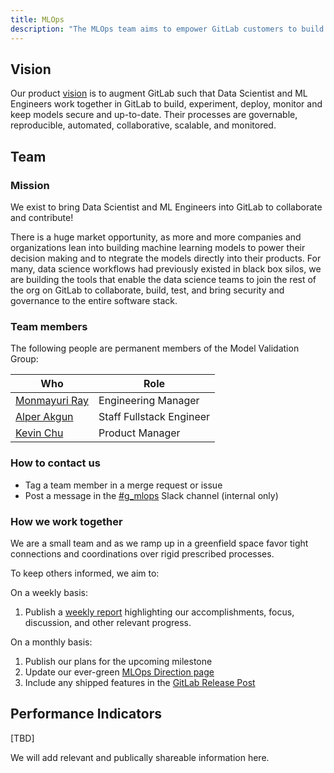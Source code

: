 ```yaml
---
title: MLOps
description: "The MLOps team aims to empower GitLab customers to build and integrate data science workloads within GitLab."
---
```


## Vision

Our product [vision](https://about.gitlab.com/direction/modelops/mlops/#vision) is to augment GitLab such that Data Scientist and ML Engineers work together in GitLab to build, experiment, deploy, monitor and keep models secure and up-to-date. Their processes are governable, reproducible, automated, collaborative, scalable, and monitored.

## Team

### Mission

We exist to bring Data Scientist and ML Engineers into GitLab to collaborate and contribute!

There is a huge market opportunity, as more and more companies and organizations lean into building machine learning models to power their decision making and to ntegrate the models directly into their products. For many, data science workflows had previously existed in black box silos, we are building the tools that enable the data science teams to join the rest of the org on GitLab to collaborate, build, test, and bring security and governance to the entire software stack.

### Team members

The following people are permanent members of the Model Validation Group:

| Who                                               | Role                     |
|---------------------------------------------------|--------------------------|
| [Monmayuri Ray](/handbook/company/team/#mray2020)      | Engineering Manager      |
| [Alper Akgun](/handbook/company/team/#alperakgun) | Staff Fullstack Engineer |
| [Kevin Chu](/handbook/company/team/#kevinchu) | Product Manager |

### How to contact us

- Tag a team member in a merge request or issue
- Post a message in the [#g_mlops](https://gitlab.enterprise.slack.com/archives/C01ESHPNHS9) Slack channel (internal only)

### How we work together

We are a small team and as we ramp up in a greenfield space favor tight connections and coordinations over rigid prescribed processes.

To keep others informed, we aim to:

On a weekly basis:

1. Publish a [weekly report](https://gitlab.com/gitlab-org/modelops/mlops/announcements/-/issues) highlighting our accomplishments, focus, discussion, and other relevant progress.

On a monthly basis:

1. Publish our plans for the upcoming milestone
1. Update our ever-green [MLOps Direction page](https://about.gitlab.com/direction/modelops/mlops/)
1. Include any shipped features in the [GitLab Release Post](/handbook/marketing/blog/release-posts/)

## Performance Indicators

[TBD]

We will add relevant and publically shareable information here.
